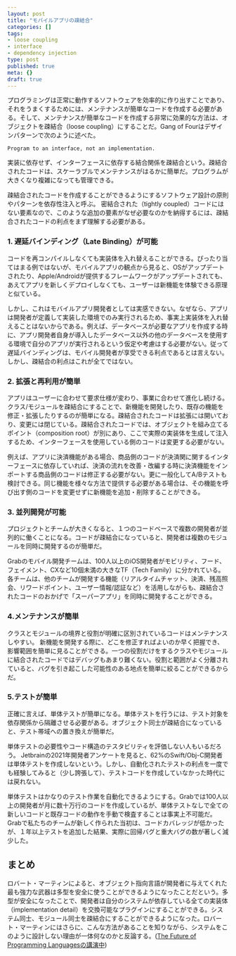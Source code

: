 ```yaml
---
layout: post
title: "モバイルアプリの疎結合"
categories: []
tags:
- loose coupling
- interface
- dependency injection
type: post
published: true
meta: {}
draft: true
---
```


プログラミングは正常に動作するソフトウェアを効率的に作り出すことであり、
それをうまくするためには、メンテナンスが簡単なコードを作成する必要がある。そして、メンテナンスが簡単なコードを作成する非常に効果的な方法は、オブジェクトを疎結合（loose coupling）にすることだ。Gang of Fourはデザインパターンで次のように述べた。

```
Program to an interface, not an implementation.
```

実装に依存せず、インターフェースに依存する結合関係を疎結合という。疎結合されたコードは、スケーラブルでメンテナンスがはるかに簡単だ。プログラムが大きくなり複雑になっても管理できる。

疎結合されたコードを作成することができるようにするソフトウェア設計の原則やパターンを依存性注入と呼ぶ。 密結合された（tightly coupled）コードにはない要素なので、このような追加の要素がなぜ必要なのかを納得するには、疎結合されたコードの利点をまず理解する必要がある。

### 1. 遅延バインディング（Late Binding）が可能

コードを再コンパイルしなくても実装体を入れ替えることができる。ぴったり当てはまる例ではないが、モバイルアプリの観点から見ると、OSがアップデートされたり、Apple/Androidが提供するフレームワークがアップデートされても、あえてアプリを新しくデプロイしなくても、ユーザーは新機能を体験できる原理と似ている。

しかし、これはモバイルアプリ開発者としては実感できない。なぜなら、アプリは開発者が定義して実装した環境でのみ実行されるため、事実上実装体を入れ替えることはないからである。例えば、データベースが必要なアプリを作成する時に、アプリ開発者自身が導入したデータベース以外の他のデータベースを使用する環境で自分のアプリが実行されるという仮定や考慮はする必要がない。従って遅延バインディングは、モバイル開発者が享受できる利点であるとは言えない。しかし、疎結合の利点はこれが全てではない。

### 2. 拡張と再利用が簡単

アプリはユーザーに合わせて要求仕様が変わり、事業に合わせて進化し続ける。クラス/モジュールを疎結合にすることで、新機能を開発したり、既存の機能を修正・拡張したりするのが簡単になる。疎結合されたコードは拡張には開いており、変更には閉じている。疎結合されたコードでは、オブジェクトを組み立てるポイント（composition root）が別にあり、ここで実際の実装体を生成して注入するため、インターフェースを使用している側のコードは変更する必要がない。

例えば、アプリに決済機能がある場合、商品側のコードが決済関に関するインターフェースに依存していれば、決済の流れを改善・改編する時に決済機能をインポートする商品側のコードは修正する必要がない。更に一般化してA/Bテストも検討できる。同じ機能を様々な方法で提供する必要がある場合は、その機能を呼び出す側のコードを変更せずに新機能を追加・削除することができる。

### 3. 並列開発が可能

プロジェクトとチームが大きくなると、１つのコードベースで複数の開発者が並列的に働くことになる。コードが疎結合になっていると、開発者は複数のモジュールを同時に開発するのが簡単だ。

Grabのモバイル開発チームは、100人以上のiOS開発者がモビリティ、フード、フェイメント、CXなど10個未満の大きなTF（Tech Family）に分かれている。各チームは、他のチームが開発する機能（リアルタイムチャット、決済、残高照会、リワードポイント、ユーザー情報/認証など）を活用しながらも、疎結合されたコードのおかげで「スーパーアプリ」を同時に開発することができる。

### 4.メンテナンスが簡単

クラスとモジュールの境界と役割が明確に区別されているコードはメンテナンスしやすい。 
新機能を開発する際に、どこを修正すればよいのか早く把握でき、影響範囲を簡単に見ることができる。一つの役割だけをするクラスやモジュールに結合されたコードではデバッグもあまり難くない。役割と範囲がよく分離されていると、バグを引き起こした可能性のある地点を簡単に絞ることができるからだ。

### 5.テストが簡単

正確に言えば、単体テストが簡単になる。単体テストを行うには、テスト対象を依存関係から隔離させる必要がある。オブジェクト同士が疎結合になっていると、テスト帯域への置き換えが簡単だ。

単体テストの必要性やコード構造のテスタビリティを評価しない人もいるだろう。
Jetbrainの2021年開発者アンケートを見ると、62%のSwift/Obj-C開発者は単体テストを作成しないという。しかし、自動化されたテストの利点を一度でも経験してみると（少し誇張して）、テストコードを作成していなかった時代には戻れない。

単体テストはかなりのテスト作業を自動化できるようにする。Grabでは100人以上の開発者が月に数十万行のコードを作成しているが、単体テストなしで全ての新しいコードと既存コードの動作を手動で検査することは事実上不可能だ。Grabで私たちのチームが新しく作られた当初は、コードカバレッジが低かったが、１年以上テストを追加した結果、実際に回帰バグと重大バグの数が著しく減少した。

## まとめ

ロバート・マーティンによると、オブジェクト指向言語が開発者に与えてくれた最も強力な武器は多型を安全に使うことができるようになったことだという。多型が安全になったことで、開発者は自分のシステムが依存している全ての実装体（implementation detail）を交換可能なプラグインにすることができる。システム同士、モジュール同士を疎結合にすることができるようになった。ロバート・マーティンにはさらに、こんな方法があることを知りながら、システムをこのように設計しない理由が一体何なのかと反論する。([The Future of Programming Languagesの講演中](https://youtu.be/ya1xDCCMh7g?t=4728))

